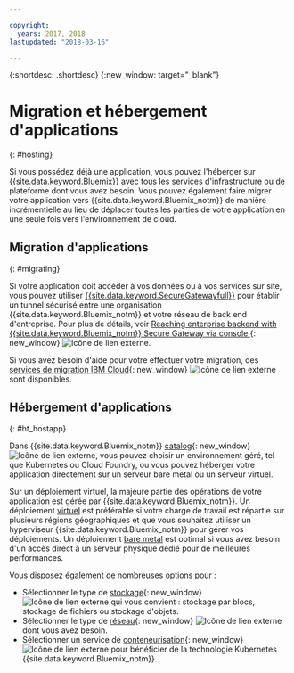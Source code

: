 ```yaml
---

copyright:
  years: 2017, 2018
lastupdated: "2018-03-16"

---
```


{:shortdesc: .shortdesc}
{:new_window: target="_blank"}

# Migration et hébergement d'applications
{: #hosting}

Si vous possédez déjà une application, vous pouvez l'héberger sur {{site.data.keyword.Bluemix}} avec tous les services d'infrastructure ou de plateforme dont vous avez besoin. Vous pouvez également faire migrer votre application vers {{site.data.keyword.Bluemix_notm}} de manière incrémentielle au lieu de déplacer toutes les parties de votre application en une seule fois vers l'environnement de cloud.

## Migration d'applications
{: #migrating}

Si votre application doit accéder à vos données ou à vos services sur site, vous pouvez utiliser [{{site.data.keyword.SecureGatewayfull}}](../services/SecureGateway/secure_gateway.html) pour établir un tunnel sécurisé entre une organisation {{site.data.keyword.Bluemix_notm}} et votre réseau de back end d'entreprise. Pour plus de détails, voir [Reaching enterprise backend with {{site.data.keyword.Bluemix_notm}} Secure Gateway via console ](https://developer.ibm.com/bluemix/2015/04/01/reaching-enterprise-backend-bluemix-secure-gateway/){: new_window} ![Icône de lien externe](../icons/launch-glyph.svg).

Si vous avez besoin d'aide pour votre effectuer votre migration, des [services de migration IBM Cloud](https://www.ibm.com/cloud/migration-services){: new_window} ![Icône de lien externe](../icons/launch-glyph.svg "Icône de lien externe") sont disponibles.

## Hébergement d'applications
{: #ht_hostapp}

Dans {{site.data.keyword.Bluemix_notm}} [catalog](https://console.bluemix.net/catalog/?taxonomyNavigation=apps){: new_window} ![Icône de lien externe](../icons/launch-glyph.svg "Icône de lien externe"), vous pouvez choisir un environnement géré, tel que Kubernetes ou Cloud Foundry, ou vous pouvez héberger votre application directement sur un serveur bare metal ou un serveur virtuel.

Sur un déploiement virtuel, la majeure partie des opérations de votre application est gérée par {{site.data.keyword.Bluemix_notm}}. Un déploiement [virtuel](../vsi/vsi_about.html) est préférable si votre charge de travail est répartie sur plusieurs régions géographiques et que vous souhaitez utiliser un hyperviseur {{site.data.keyword.Bluemix_notm}} pour gérer vos déploiements. Un déploiement [bare metal](../bare-metal/index.html) est optimal si vous avez besoin d'un accès direct à un serveur physique dédié pour de meilleures performances.

Vous disposez également de nombreuses options pour :
* Sélectionner le type de [stockage](https://console.bluemix.net/catalog/?taxonomyNavigation=apps&category=slstorage){: new_window} ![Icône de lien externe](../icons/launch-glyph.svg "Icône de lien externe") qui vous convient : stockage par blocs, stockage de fichiers ou stockage d'objets.
* Sélectionner le type de [réseau](https://console.bluemix.net/catalog/?taxonomyNavigation=apps&category=slnetwork){: new_window} ![Icône de lien externe](../icons/launch-glyph.svg "Icône de lien externe") dont vous avez besoin.
* Sélectionner un service de [conteneurisation](https://console.bluemix.net/catalog/?taxonomyNavigation=apps&category=containers){: new_window} ![Icône de lien externe](../icons/launch-glyph.svg "Icône de lien externe") pour bénéficier de la technologie Kubernetes {{site.data.keyword.Bluemix_notm}}.

